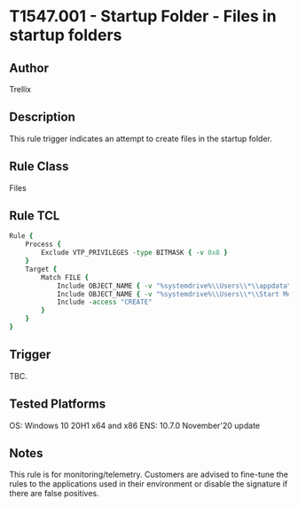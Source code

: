 # T1547.001 - Startup Folder - Files in startup folders

## Author
Trellix

## Description
This rule trigger indicates an attempt to create files in the startup folder.  

## Rule Class 
Files

## Rule TCL
```tcl
Rule {
    Process {
        Exclude VTP_PRIVILEGES -type BITMASK { -v 0x8 }
    }
    Target {
        Match FILE {
            Include OBJECT_NAME { -v "%systemdrive%\\Users\\*\\appdata\\Roaming\\Microsoft\\Windows\\Start Menu\\Programs\\Startup\\**.exe" }
            Include OBJECT_NAME { -v "%systemdrive%\\Users\\*\\Start Menu\\Programs\\Startup\\**.exe" }
            Include -access "CREATE"
        }
    }
}
```

## Trigger
TBC.

## Tested Platforms
OS: Windows 10 20H1 x64 and x86
ENS: 10.7.0 November'20 update

## Notes
This rule is for monitoring/telemetry. Customers are advised to fine-tune the rules to the applications used in their environment or disable the signature if there are false positives.
